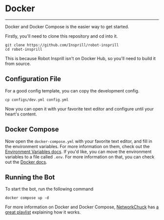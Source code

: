 # Docker

---

Docker and Docker Compose is the easier way to get started.

Firstly, you'll need to clone this repository and cd into it.

```shell
git clone https://github.com/Insprill/robot-insprill
cd robot-insprill
```

This is because Robot Insprill isn't on Docker Hub, so you'll need to build it from source.

## Configuration File

For a good config template, you can copy the development config.

```shell
cp configs/dev.yml config.yml
```

Now you can open it with your favorite text editor and configure until your heart's content.

## Docker Compose

Now open the `docker-compose.yml` with your favorite text editor, and fill in the environment variables.
For more information on them, check out the [Environment Variables docs](../configuration/env.md).
If you'd like, you can move the environment variables to a file called `.env`.
For more information on that, you can check out
the [Docker docs](https://docs.docker.com/compose/environment-variables/env-file/).

## Running the Bot
To start the bot, run the following command
```shell
docker compose up -d
```

For more information on Docker and Docker Compose, [NetworkChuck](https://www.youtube.com/@NetworkChuck) has [a great playlist](https://www.youtube.com/playlist?list=PLIhvC56v63IJlnU4k60d0oFIrsbXEivQo) explaining how it works.
